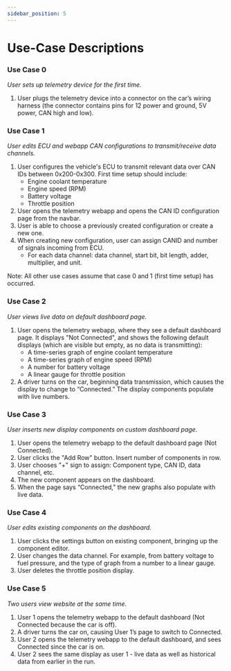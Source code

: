 ```yaml
---
sidebar_position: 5
---
```


# Use-Case Descriptions

### Use Case 0
_User sets up telemetry device for the first time._
1. User plugs the telemetry device into a connector on the car’s wiring harness (the connector contains pins for 12 power and ground, 5V power, CAN high and low).

### Use Case 1
_User edits ECU and webapp CAN configurations to transmit/receive data channels._
1. User configures the vehicle's ECU to transmit relevant data over CAN IDs between 0x200-0x300. First time setup should include:
    - Engine coolant temperature
    - Engine speed (RPM)
    - Battery voltage
    - Throttle position
2. User opens the telemetry webapp and opens the CAN ID configuration page from the navbar.
3. User is able to choose a previously created configuration or create a new one.
4. When creating new configuration, user can assign CANID and number of signals incoming from ECU.
    - For each data channel: data channel, start bit, bit length, adder, multiplier, and unit.

Note: All other use cases assume that case 0 and 1 (first time setup) has occurred.

### Use Case 2
_User views live data on default dashboard page._
1. User opens the telemetry webapp, where they see a default dashboard page. It displays "Not Connected", and shows the following default displays (which are visible but empty, as no data is transmitting):
    - A time-series graph of engine coolant temperature
    - A time-series graph of engine speed (RPM)
    - A number for battery voltage
    - A linear gauge for throttle position
2. A driver turns on the car, beginning data transmission, which causes the display to change to “Connected.” The display components populate with live numbers.

### Use Case 3
_User inserts new display components on custom dashboard page._
1. User opens the telemetry webapp to the default dashboard page (Not Connected).
2. User clicks the "Add Row" button. Insert number of components in row.
3. User chooses "+" sign to assign: Component type, CAN ID, data channel, etc.
4. The new component appears on the dashboard.
5. When the page says “Connected,” the new graphs also populate with live data.

### Use Case 4
_User edits existing components on the dashboard._
1. User clicks the settings button on existing component, bringing up the component editor.
2. User changes the data channel. For example, from battery voltage to fuel pressure, and the type of graph from a number to a linear gauge. 
3. User deletes the throttle position display.

### Use Case 5
_Two users view website at the same time._
1. User 1 opens the telemetry webapp to the default dashboard (Not Connected because the car is off).
2. A driver turns the car on, causing User 1’s page to switch to Connected.
3. User 2 opens the telemetry webapp to the default dashboard, and sees Connected since the car is on.
4. User 2 sees the same display as user 1 - live data as well as historical data from earlier in the run.

<!-- 
OLD USE CASES

## Case 1
_A race crew is testing their vehicle with their driver to make sure the car is performing well._     
1. Crew connects device to the electrical control unit (ECU).    
2. Driver gets into vehicle and ensure the device is turned on.    
3. Crew ensures data is being updated to monitors.    
4. Driver drives.    
5. Engine temperature starts to climb above normal operating range.   
6. Device relays temperature data to the crew.   
7. Device sends alert to driver and crew.   
8. Crew determines temperature is climbing too fast, tells driver to come into pit.    
9. Crew discovers a crack in the radiator/coolant leak.   
10. Crew replaces the radiator.   
11. Driver and crew retest.   


## Case 2 
_A crew recently installed a new part and want to make sure the vehicle is running smoothly._
1. Driver installs the device, connects it to the ECU. 
2. Driver drives.
3. Crew monitors horsepower as driver goes around the track.
4. Crew notices an increase in performance.
5. Vehicle is now tested and crew knows part was installed correctly.


## Case 3 
_A driver has been testing a vehicle. As he is driving, he notices some of the electrical components in the vehicle are flickering, a sign of a problematic battery._
1. Driver installs the device, connects it to the ECU. 
2. Driver drives.
3. Driver notices flickering issue.
4. Crew checks battery voltage readings, confirmed to be low.
5. Crew changes battery.
6. Driver retests vehicle.
 

## Case 4 
_Ian Applebaum is a weekend racer. It’s been a few months since he decided to go to the track, but he notices that his acceleration is a bit rough. The engine sounds uneven, potentially indicating that car has a timing issue. This can cause damage to the vehicle, so Ian decides to check his timing. Ian decides to work on it in the garage._
1. Ian installs the device into his vehicle. 
2. Ian opens his computer and accesses the device UI. 
3. Ian test drives his car. 
4. Ian accesses his timing data from the past couple months where there were no issues. 
5. Ian compares it with the most recent, problematic timing data. 
6. Ian attempts to fix problem by using old timing values to replace the new ones. 
7. Ian test drives the vehicle. 
8. The engine performs well and the sound is normal.
9. Ian takes his significant other for a date with the saved labor costs. 

## Case 5
_A driver is racing in Monaco, but there seems to be an issue. He has been driving for some time and notices that his fuel gauge is indicating that it is still full. Knowing that this cannot be correct, he radios his team about the issue._
1. Team installs the device.
2. Crew checks and maintains the vehicle. Everything is OK.
3. After the race starts, no issues are detected for the first 30 minutes.
4. Driver looks at his fuel gauge and notices it is indicating the tank is full. Needle is stuck.
5. Driver radios the pit crew about this issue. 
6. Team cross checks fuel levels with the live data being transmitted.
7. Team confirms with the driver that he is low on fuel and needs to make a pit stop whenever possible.
8. Driver relies on fuel readings from the team and completes race.

## Case 6
_A driver is getting ready for a race. It is known that tires perform better when hot._
1. Team installs device.
2. Team checks the tire temperature and notices that it is too cold for optimal performance.
3. Before the driver comes up to the starting line, he starts making zig zag patterns to increase friction and heat.
4. Team notifies the driver that the optimal temperature has been achieved and to head to the starting line.
5. Driver goes to starting line and race begins shortly.

<!-- ## Case 7
_A driver and his team decide that they must push their lead and floor it. This in turn causes the tires to increase in temperature too much and cause damage to the tires. The team gets a reading that the temperature of the tires have reached above safe levels. The crew tells the driver to come in for a pit stop and tire change._
1. Team installed device.
2. Race starts.
3. Driver takes lead and wants to capitalize. He floors it and lengthens the gap between him and his competitors.
4. The crew watching the tire temperature readings notice that the temperatures are almost at dangerous levels.
5. Team initiates pit stop and driver comes in.
6. Crew installs fresh tires.
7. Driver continues race. -->

<!-- ## Case 7
_The new TFR ergonomics lead wants to view information relevant to vehicle handling and driver performance during a run._
1. The ergonomics lead navigates to the TFR telemetry webpage, where she sees a default dashboard page. It displays "Not Connected" (since the car is off), and shows several blank graphs and gauges.
4. She deletes all of the existing graphs.
5. She clicks the "Insert New Display" button, which brings up a menu of options to create a new dashboard display component.
6. She enters options to view time series plot of the front and rear brake pressure sensor readings, keeping default colors and changing the unit from PSI to kPa, and then clicks "Save". 
7. This new brake pressure plot populates on the dashboard. She drags it to the top left of the screen.
8. She repeats this process twice, adding a gauge for RPM and numerical displays for both throttle position and steering angle,  and dragging them to other places on the dashboard.
9. The car is switched on, providing power to the telemetry device. The ergonomics lead sees that the page says "Connected," and that live sensor data populates the display components.
10. A driver completes an acceleration run while the ergonomics lead monitors performance.
11. When the driver finishes their run, the ergonomics lead immediately shows them the dashboard, using the progress bar at the bottom of the dashboard to scrub backwards and indicate where they shifted into third gear too early. 
12. The driver completes another acceleration run, shifts later, and shaves 0.1 seconds off of their previous time.

## Case 8
_The TFR team members want to review the performance of a test run that was completed last week._
1. User navigates to webpage. 
2. Member logs into account.
3. Member pulls up previous week's data.
4. Member clicks on the graph to adjust scope of graph.
5. Member enters time frame to analyze to get specific readings from certain time frame.
6. Graph displays only data from time frame.

## Case 9 
_A TFR team member wants to add and delete graphs are being displayed to the dashboard._
1. User navigates to webpage.
2. User logs into account and goes into the dashboard.
3. User clicks on the graph.
4. User deletes graph.
5. User adds new graph.
6. User adjusts values to change which sensor is being graphed in graph settings. -->
